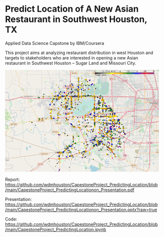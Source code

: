 # Predict Location of A New Asian Restaurant in Southwest Houston, TX
Applied Data Science Capstone by IBM/Coursera

This project aims at analyzing restaurant distribution in west Houston and targets to stakeholders who are interested in opening a new Asian restaurant in Southwest Houston – Sugar Land and Missouri City.

![alt text](https://github.com/wdmhouston/CapestoneProject_PredictingLocation/blob/main/restaurant_clusters.png?raw=true)

Report: https://github.com/wdmhouston/CapestoneProject_PredictingLocation/blob/main/CapestoneProject_PredictingLocationon_Presentation.pdf

Presentation: https://github.com/wdmhouston/CapestoneProject_PredictingLocation/blob/main/CapestoneProject_PredictingLocationon_Presentation.pptx?raw=true

Code: https://github.com/wdmhouston/CapestoneProject_PredictingLocation/blob/main/CapestoneProject_PredictingLocation.ipynb
